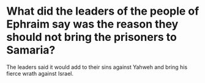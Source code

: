# What did the leaders of the people of Ephraim say was the reason they should not bring the prisoners to Samaria?

The leaders said it would add to their sins against Yahweh and bring his fierce wrath against Israel. 
